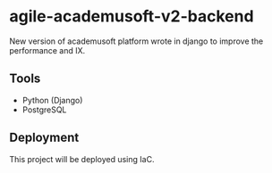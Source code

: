# agile-academusoft-v2-backend

New version of academusoft platform wrote in django to improve the performance and IX.

## Tools

- Python (Django)
- PostgreSQL

## Deployment

This project will be deployed using IaC.
